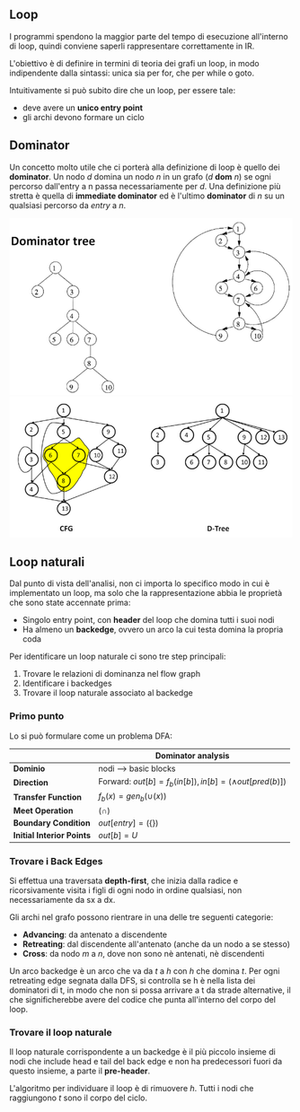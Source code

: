 ## Loop

I programmi spendono la maggior parte del tempo di esecuzione all'interno di loop, quindi conviene saperli rappresentare correttamente in IR.

L'obiettivo è di definire in termini di teoria dei grafi un loop, in modo indipendente dalla sintassi: unica sia per for, che per while o goto.

Intuitivamente si può subito dire che un loop, per essere tale:
- deve avere un **unico entry point**
- gli archi devono formare un ciclo

## Dominator

Un concetto molto utile che ci porterà alla definizione di loop è quello dei **dominator**. Un nodo _d_ domina un nodo _n_ in un grafo (_d_ **dom** _n_) se ogni percorso dall'entry a n passa necessariamente per _d_. Una definizione più stretta è quella di **immediate dominator** ed è l'ultimo **dominator** di _n_ su un qualsiasi percorso da _entry_ a _n_.

<img src="./imgs/dominatortree.PNG">
<img src="./imgs/dominatortree2.PNG">


## Loop naturali

Dal punto di vista dell'analisi, non ci importa lo specifico modo in cui è implementato un loop, ma solo che la rappresentazione abbia le proprietà che sono state accennate prima:
- Singolo entry point, con **header** del loop che domina tutti i suoi nodi
- Ha almeno un **backedge**, ovvero un arco la cui testa domina la propria coda

Per identificare un loop naturale ci sono tre step principali:
1. Trovare le relazioni di dominanza nel flow graph
2. Identificare i backedges
3. Trovare il loop naturale associato al backedge

### Primo punto

Lo si può formulare come un problema DFA:

|                               | Dominator analysis                                               |
|-------------------------------|------------------------------------------------------------------------------|
| **Dominio**                   | nodi --> basic blocks                       |
| **Direction**                 | Forward: $out[b] = f_b(in[b]), in[b] = (\wedge out[pred(b)])$                |
| **Transfer Function**         | $f_b(x)=gen_b(\cup(x))$                                           |
| **Meet Operation**            | $(\cap)$                                                                   |
| **Boundary Condition**        | $out[entry]=(\{\})$                                                         |
| **Initial Interior Points**   | $out[b]=U$                                                                |

### Trovare i Back Edges

Si effettua una traversata **depth-first**, che inizia dalla radice e ricorsivamente visita i figli di ogni nodo in ordine qualsiasi, non necessariamente da sx a dx. 

Gli archi nel grafo possono rientrare in una delle tre seguenti categorie:
- **Advancing**: da antenato a discendente
- **Retreating**: dal discendente all'antenato (anche da un nodo a se stesso)
- **Cross**: da nodo _m_ a _n_, dove non sono nè antenati, nè discendenti

Un arco backedge è un arco che va da _t_ a _h_ con _h_ che domina _t_.  Per ogni retreating edge segnata dalla DFS, si controlla se h è nella lista dei dominatori di t, in modo che non si possa arrivare a t da strade alternative, il che significherebbe avere del codice che punta all'interno del corpo del loop.

### Trovare il loop naturale

Il loop naturale corrispondente a un backedge è il più piccolo insieme di nodi che include head e tail del back edge e non ha predecessori fuori da questo insieme, a parte il **pre-header**.

L'algoritmo per individuare il loop è di rimuovere _h_. Tutti i nodi che raggiungono _t_ sono il corpo del ciclo.